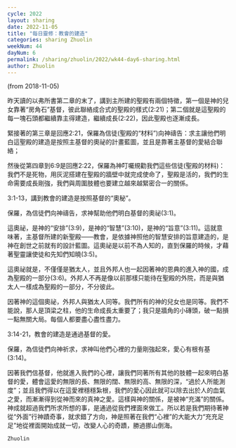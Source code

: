 ```yaml
---
cycle: 2022
layout: sharing
date: 2022-11-05
title: "每日靈修：教會的建造"
categories: sharing Zhuolin
weekNum: 44
dayNum: 6
permalink: /sharing/zhuolin/2022/wk44-day6-sharing.html
author: Zhuolin
---
```

(from 2018-11-05)

昨天讀的以弗所書第二章的末了，講到主所建的聖殿有兩個特徵，第一個是神的兒女靠著“房角石”基督，彼此聯絡成合式的聖殿的樣式(2:21)；第二個就是這聖殿的每一塊石頭都繼續靠主得建造，繼續成長(2:22)，因此聖殿也逐漸成長。  

緊接著的第三章是回應2:21，保羅為信徒(聖殿的“材料”)向神禱告：求主讓他們明白這聖殿的建造是按照主基督的奧祕的計畫藍圖，並且是靠著主基督的愛結合聯絡；  

然後從第四章到6:9是回應2:22，保羅為神叮囑規勸我們這些信徒(聖殿的材料)：我們不是死物，用灰泥搭建在聖殿的牆壁中就完成使命了，聖殿是活的，我們的生命需要成長剛強，我們與周圍肢體也要建立越來越緊密合一的關係。  

3:1-13，講到教會的建造是按照基督的“奧秘”。  

保羅，為信徒們向神禱告，求神幫助他們明白基督的奧祕(3:1)。  

這奧祕，是神的“安排”(3:9)，是神的“智慧”(3:10)，是神的“旨意”(3:11)。這就意味著，主基督所建的新聖殿——教會，是依據神照他的智慧安排的旨意建造的，是神在創世之前就有的設計藍圖。這奧祕是以前不為人知的，直到保羅的時候，才藉著聖靈讓使徒和先知們知曉(3:5)。  

這奧祕就是，不僅僅是猶太人，並且外邦人也一起因著神的恩典的進入神的國，成為聖殿的一部分(3:6)。外邦人不再是像以前那樣只能待在聖殿的外院，而是與猶太人一樣成為聖殿的一部分，不分彼此。  

因著神的這個奧祕，外邦人與猶太人同等。我們所有的神的兒女也是同等。我們不能說，那人是頂梁之柱，他的生命成長太重要了；我只是牆角的小磚頭，破一點損一點無關大局。每個人都要盡心盡性盡力。  

3:14-21，教會的建造是通過基督的愛。  

保羅，為信徒們向神祈求，求神叫他們心裡的力量剛強起來，愛心有根有基(3:14)。  

因著我們信基督，他就進入我們的心裡，讓我們同著所有其他的肢體一起來明白基督的愛，體會這愛的無限的長、無限的闊、無限的高、無限的深，“過於人所能測度”；並且我們得以在這愛裡穩穩紮根，我們的愛心因此就可以除去出於人的血氣之愛，而漸漸得到從神而來的真神之愛。這樣與神的關係，是被神“充滿”的關係。神成就超過我們所求所想的事，是通過從我們裡面來做工。所以若是我們期待著神從“外面”行神蹟奇事，就求錯了方向，神是照著在我們“心裡”的大能大力“充充足足”地從裡面開始成就一切，改變人心的奇蹟，勝過挪山倒海。  

`Zhuolin`  
